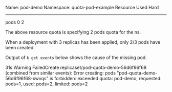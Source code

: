 Name:       pod-demo
Namespace:  quota-pod-example
Resource    Used  Hard
--------    ----  ----
pods        0     2


The above resource quota is specifying 2 pods quota for the ns.

When  a deployment with 3 replicas has been applied, only 2/3 pods have been
created.
 
Output of `k get events` below shows the cause of the missing pod.

31s         Warning   FailedCreate        replicaset/pod-quota-demo-56d6f96f68   (combined from similar events): Error creating: pods "pod-quota-demo-56d6f96f68-xwvqs" is forbidden: exceeded quota: pod-demo, requested: pods=1, used: pods=2, limited: pods=2
